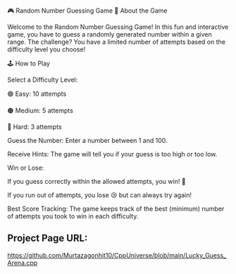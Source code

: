 🎮 Random Number Guessing Game
📜 About the Game

Welcome to the Random Number Guessing Game! In this fun and interactive game, you have to guess a randomly generated number within a given range. The challenge? You have a limited number of attempts based on the difficulty level you choose!

🕹️ How to Play

Select a Difficulty Level:

🟢 Easy: 10 attempts

🟠 Medium: 5 attempts

🔴 Hard: 3 attempts

Guess the Number: Enter a number between 1 and 100.

Receive Hints: The game will tell you if your guess is too high or too low.

Win or Lose:

If you guess correctly within the allowed attempts, you win! 🎉

If you run out of attempts, you lose 😢 but can always try again!

Best Score Tracking: The game keeps track of the best (minimum) number of attempts you took to win in each difficulty.



## Project Page URL: 
https://github.com/Murtazagonhit10/CppUniverse/blob/main/Lucky_Guess_Arena.cpp
